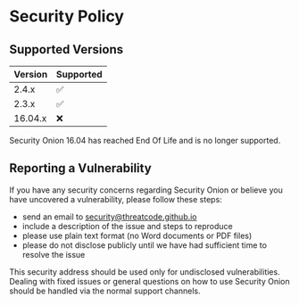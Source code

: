 # Security Policy

## Supported Versions

| Version | Supported          |
| ------- | ------------------ |
| 2.4.x   | :white_check_mark: |
| 2.3.x   | :white_check_mark: |
| 16.04.x | :x:                |

Security Onion 16.04 has reached End Of Life and is no longer supported.

## Reporting a Vulnerability

If you have any security concerns regarding Security Onion or believe you have uncovered a vulnerability, please follow these steps:

- send an email to security@threatcode.github.io
- include a description of the issue and steps to reproduce
- please use plain text format (no Word documents or PDF files)
- please do not disclose publicly until we have had sufficient time to resolve the issue

This security address should be used only for undisclosed vulnerabilities. Dealing with fixed issues or general questions on how to use Security Onion should be handled via the normal support channels.
